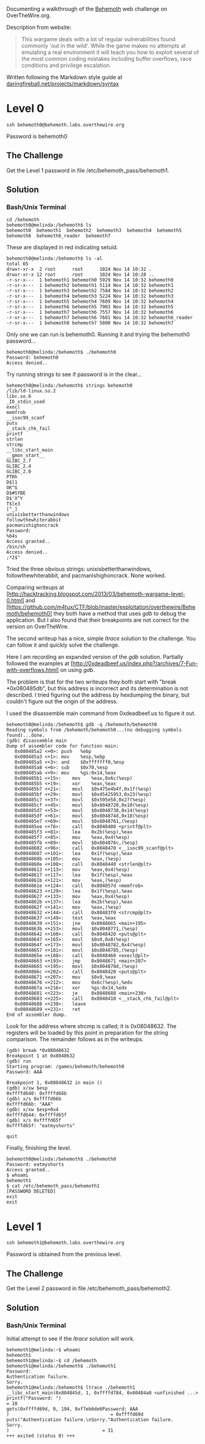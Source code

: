 
Documenting a walkthrough of the [Behemoth](http://overthewire.org/wargames/behemoth/) web challenge on OverTheWire.org.  

Description from website: 

> This wargame deals with a lot of regular vulnerabilities found commonly 'out 
> in the wild'. While the game makes no attempts at emulating a real environment
> it will teach you how to exploit several of the most common coding mistakes 
> including buffer overflows, race conditions and privilege escalation.

Written following the Markdown style guide at [daringfireball.net/projects/markdown/syntax](http://daringfireball.net/projects/markdown/syntax)

# Level 0 #

    ssh behemoth0@behemoth.labs.overthewire.org
    
Password is behemoth0

## The Challenge ##
    
Get the Level 1 password in file /etc/behemoth_pass/behemoth1.

## Solution ##

### Bash/Unix Terminal ###

    cd /behemoth
    behemoth0@melinda:/behemoth$ ls
    behemoth0  behemoth1  behemoth2  behemoth3  behemoth4  behemoth5  behemoth6  behemoth6_reader  behemoth7
    
These are displayed in red indicating setuid.

    behemoth0@melinda:/behemoth$ ls -al 
	total 65
	drwxr-xr-x  2 root      root      1024 Nov 14 10:32 .
	drwxr-xr-x 12 root      root      1024 Nov 14 10:28 ..
	-r-sr-x---  1 behemoth1 behemoth0 5929 Nov 14 10:32 behemoth0
	-r-sr-x---  1 behemoth2 behemoth1 5114 Nov 14 10:32 behemoth1
	-r-sr-x---  1 behemoth3 behemoth2 7584 Nov 14 10:32 behemoth2
	-r-sr-x---  1 behemoth4 behemoth3 5224 Nov 14 10:32 behemoth3
	-r-sr-x---  1 behemoth5 behemoth4 7609 Nov 14 10:32 behemoth4
	-r-sr-x---  1 behemoth6 behemoth5 7903 Nov 14 10:32 behemoth5
	-r-sr-x---  1 behemoth7 behemoth6 7557 Nov 14 10:32 behemoth6
	-r-xr-x---  1 behemoth7 behemoth6 7601 Nov 14 10:32 behemoth6_reader
	-r-sr-x---  1 behemoth8 behemoth7 5800 Nov 14 10:32 behemoth7

Only one we can run is behemoth0.  Running it and trying the behemoth0 password...

	behemoth0@melinda:/behemoth$ ./behemoth0 
	Password: behemoth0
	Access denied..

Try running strings to see if password is in the clear...

	behemoth0@melinda:/behemoth$ strings behemoth0 
	/lib/ld-linux.so.2
	libc.so.6
	_IO_stdin_used
	execl
	memfrob
	__isoc99_scanf
	puts
	__stack_chk_fail
	printf
	strlen
	strcmp
	__libc_start_main
	__gmon_start__
	GLIBC_2.7
	GLIBC_2.4
	GLIBC_2.0
	PTRh
	D$l1
	OK^G
	D$#SYBE
	D$'X^Y
	T$le3
	[^_]
	unixisbetterthanwindows
	followthewhiterabbit
	pacmanishighoncrack
	Password: 
	%64s
	Access granted..
	/bin/sh
	Access denied..
	;*2$"

Tried the three obvious strings: unixisbetterthanwindows, followthewhiterabbit, and pacmanishighoncrack.  None worked.

Comparing writeups at [http://hacktracking.blogspot.com/2013/03/behemoth-wargame-level-0.html] and 
[https://github.com/m4tux/CTF/blob/master/exploitation/overthewire/Behemoth/behemoth0] they both have a method that uses
_gdb_ to debug the application.  But I also found that their breakpoints are not correct for the version on OverTheWire.

The second writeup has a nice, simple _ltrace_ solution to the challenge.  You can follow it and quickly solve the challenge.

Here I am recording an expanded version of the _gdb_ solution.  Partially followed the examples at 
[http://0xdeadbeef.us/index.php?/archives/7-Fun-with-overflows.html] on using _gdb_.  

The problem is that for the two writeups they both start with "break *0x080485db", but this address is incorrect and its
determination is not described.  I tried figuring out the address by hexdumping the binary, but couldn't figure out 
the origin of the address.

I used the disassemble main command from 0xdeadbeef.us to figure it out.

	behemoth0@melinda:/behemoth$ gdb -q /behemoth/behemoth0
	Reading symbols from /behemoth/behemoth0...(no debugging symbols found)...done.
	(gdb) disassemble main
	Dump of assembler code for function main:
	   0x080485a2 <+0>:	push   %ebp
	   0x080485a3 <+1>:	mov    %esp,%ebp
	   0x080485a5 <+3>:	and    $0xfffffff0,%esp
	   0x080485a8 <+6>:	sub    $0x70,%esp
	   0x080485ab <+9>:	mov    %gs:0x14,%eax
	   0x080485b1 <+15>:	mov    %eax,0x6c(%esp)
	   0x080485b5 <+19>:	xor    %eax,%eax
	   0x080485b7 <+21>:	movl   $0x475e4b4f,0x1f(%esp)
	   0x080485bf <+29>:	movl   $0x45425953,0x23(%esp)
	   0x080485c7 <+37>:	movl   $0x595e58,0x27(%esp)
	   0x080485cf <+45>:	movl   $0x8048720,0x10(%esp)
	   0x080485d7 <+53>:	movl   $0x8048738,0x14(%esp)
	   0x080485df <+61>:	movl   $0x804874d,0x18(%esp)
	   0x080485e7 <+69>:	movl   $0x8048761,(%esp)
	   0x080485ee <+76>:	call   0x8048400 <printf@plt>
	   0x080485f3 <+81>:	lea    0x2b(%esp),%eax
	   0x080485f7 <+85>:	mov    %eax,0x4(%esp)
	   0x080485fb <+89>:	movl   $0x804876c,(%esp)
	   0x08048602 <+96>:	call   0x8048470 <__isoc99_scanf@plt>
	   0x08048607 <+101>:	lea    0x1f(%esp),%eax
	   0x0804860b <+105>:	mov    %eax,(%esp)
	   0x0804860e <+108>:	call   0x8048440 <strlen@plt>
	   0x08048613 <+113>:	mov    %eax,0x4(%esp)
	   0x08048617 <+117>:	lea    0x1f(%esp),%eax
	   0x0804861b <+121>:	mov    %eax,(%esp)
	   0x0804861e <+124>:	call   0x804857d <memfrob>
	   0x08048623 <+129>:	lea    0x1f(%esp),%eax
	   0x08048627 <+133>:	mov    %eax,0x4(%esp)
	   0x0804862b <+137>:	lea    0x2b(%esp),%eax
	   0x0804862f <+141>:	mov    %eax,(%esp)
	   0x08048632 <+144>:	call   0x80483f0 <strcmp@plt>
	   0x08048637 <+149>:	test   %eax,%eax
	   0x08048639 <+151>:	jne    0x8048665 <main+195>
	   0x0804863b <+153>:	movl   $0x8048771,(%esp)
	   0x08048642 <+160>:	call   0x8048420 <puts@plt>
	   0x08048647 <+165>:	movl   $0x0,0x8(%esp)
	   0x0804864f <+173>:	movl   $0x8048782,0x4(%esp)
	   0x08048657 <+181>:	movl   $0x8048785,(%esp)
	   0x0804865e <+188>:	call   0x8048460 <execl@plt>
	   0x08048663 <+193>:	jmp    0x8048671 <main+207>
	   0x08048665 <+195>:	movl   $0x804878d,(%esp)
	   0x0804866c <+202>:	call   0x8048420 <puts@plt>
	   0x08048671 <+207>:	mov    $0x0,%eax
	   0x08048676 <+212>:	mov    0x6c(%esp),%edx
	   0x0804867a <+216>:	xor    %gs:0x14,%edx
	   0x08048681 <+223>:	je     0x8048688 <main+230>
	   0x08048683 <+225>:	call   0x8048410 <__stack_chk_fail@plt>
	   0x08048688 <+230>:	leave  
	   0x08048689 <+231>:	ret    
	End of assembler dump.

Look for the address where strcmp is called; it is 0x08048632.  The registers will be loaded by this point in preparation
for the string comparison.  The remainder follows as in the writeups.

	(gdb) break *0x08048632
	Breakpoint 1 at 0x8048632
	(gdb) run
	Starting program: /games/behemoth/behemoth0 
	Password: AAA

	Breakpoint 1, 0x08048632 in main ()
	(gdb) x/xw $esp
	0xffffd640:	0xffffd66b
	(gdb) x/s 0xffffd66b
	0xffffd66b:	"AAA"
	(gdb) x/xw $esp+0x4
	0xffffd644:	0xffffd65f
	(gdb) x/s 0xffffd65f
	0xffffd65f:	"eatmyshorts"
	
	quit 
	
Finally, finishing the level.

	behemoth0@melinda:/behemoth$ ./behemoth0 
	Password: eatmyshorts
	Access granted..
	$ whoami                     
	behemoth1
	$ cat /etc/behemoth_pass/behemoth1
	[PASSWORD DELETED]
	exit
	exit

# Level 1 #

    ssh behemoth1@behemoth.labs.overthewire.org
    
Password is obtained from the previous level.

## The Challenge ##
    
Get the Level 2 password in file /etc/behemoth_pass/behemoth2.

## Solution ##

### Bash/Unix Terminal ###

Initial attempt to see if the _ltrace_ solution will work.

	behemoth1@melinda:~$ whoami 
	behemoth1
	behemoth1@melinda:~$ cd /behemoth
	behemoth1@melinda:/behemoth$ ./behemoth1 
	Password: 
	Authentication failure.
	Sorry.
	behemoth1@melinda:/behemoth$ ltrace ./behemoth1 
	__libc_start_main(0x804845d, 1, 0xffffd784, 0x80484a0 <unfinished ...>
	printf("Password: ")                                                     = 10
	gets(0xffffd69d, 0, 194, 0xf7eb6de6Password: AAA
	)                                     = 0xffffd69d
	puts("Authentication failure.\nSorry."Authentication failure.
	Sorry.
	)                                  = 31
	+++ exited (status 0) +++

